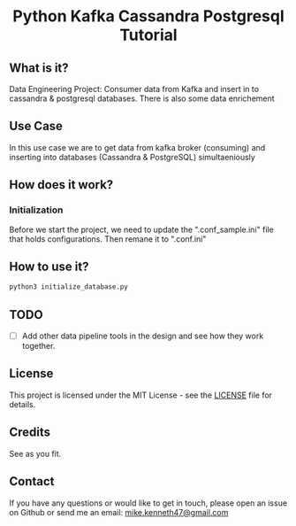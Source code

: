 <h1 align="center">Python Kafka Cassandra Postgresql Tutorial</h1>

## What is it?
Data Engineering Project: Consumer data from Kafka and insert in to cassandra &amp; postgresql databases. There is also some data enrichement

## Use Case
In this use case we are to get data from kafka broker (consuming) and inserting into databases (Cassandra & PostgreSQL) simultaeniously


## How does it work?
### Initialization
Before we start the project, we need to update the ".conf_sample.ini" file that holds configurations. Then remane it to ".conf.ini"

## How to use it?

```python
python3 initialize_database.py
```

## TODO

- [ ] Add other data pipeline tools in the design and see how they work together.

## License

This project is licensed under the MIT License - see the [LICENSE](LICENSE) file for details.

## Credits

See as you fit.

## Contact

If you have any questions or would like to get in touch, please open an issue on Github or send me an email: <mike.kenneth47@gmail.com>
